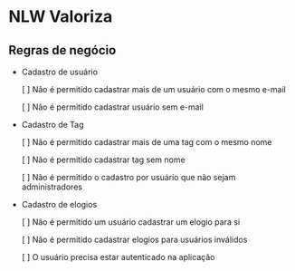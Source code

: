 # NLW Valoriza


## Regras de negócio
- Cadastro de usuário
    
    [ ] Não é permitido cadastrar mais de um usuário com o mesmo e-mail

    [ ] Não é permitido cadastrar usuário sem e-mail 



- Cadastro de Tag     

    [ ] Não é permitido cadastrar mais de uma tag com o mesmo nome
    
    [ ] Não é permitido cadastrar tag sem nome

    [ ] Não é permitido o cadastro por usuário que não sejam administradores



- Cadastro de elogios    
    
    [ ] Não é permitido um usuário cadastrar um elogio para si

    [ ] Não é permitido cadastrar elogios para usuários inválidos

    [ ] O usuário precisa estar autenticado na aplicação